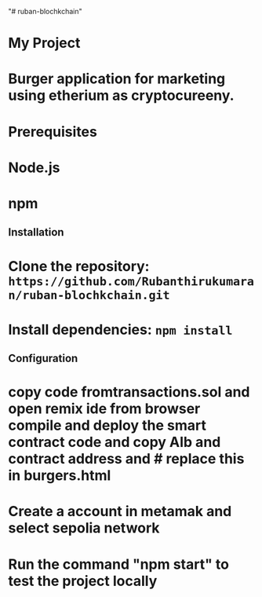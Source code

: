 "# ruban-blochkchain" 
# My Project

# Burger application for marketing using etherium as cryptocureeny.

# Prerequisites

# Node.js 
# npm 

## Installation

# Clone the repository: `https://github.com/Rubanthirukumaran/ruban-blochkchain.git`
# Install dependencies: `npm install`

## Configuration

# copy code fromtransactions.sol and open remix ide from browser compile and deploy the smart contract code and copy AIb and contract address and # replace this in burgers.html

# Create a account in metamak and select sepolia network

# Run the command "npm start" to test the project locally


